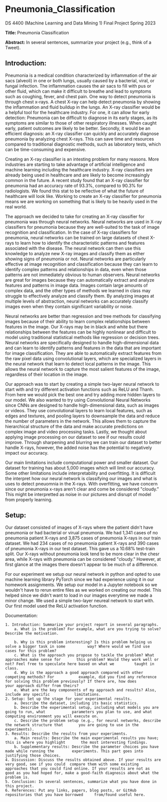 # Pneumonia_Classification
DS 4400 (Machine Learning and Data Mining 1) Final Project Spring 2023

<b> Title: </b> Pneumonia Classification

<b> Abstract: </b> In several sentences, summarize your project (e.g., think of a Tweet).
## Introduction:
<p> Pneumonia is a medical condition characterized by inflammation of the air sacs (alveoli) in one or both lungs, usually caused by a bacterial, viral, or fungal infection. The inflammation causes the air sacs to fill with pus or other fluid, which can make it difficult to breathe and lead to symptoms such as coughing, fever, and chest pain.  One way to detect pneumonia is through chest x-rays. A chest X-ray can help detect pneumonia by showing the inflammation and fluid buildup in the lungs. An X-ray classifier would be a helpful tool for the healthcare industry. For one, it can allow for early detection: Pneumonia can be difficult to diagnose in its early stages, as its symptoms are similar to those of other respiratory illnesses. When caught early, patient outcomes are likely to be better. Secondly, it would be an efficient diagnosis: an X-ray classifier can quickly and accurately diagnose pneumonia by analyzing chest X-rays. This can save time and resources compared to traditional diagnostic methods, such as laboratory tests, which can be time-consuming and expensive.</p>
<p> Creating an X-ray classifier is an intesting problem for many reasons. More industries are starting to take advantage of artificial intelligence and machine learning including the healthcare industry. X-ray classifiers are already being used in healthcare and are likely to become increasingly common in the future. A recent study found that an X-ray classifier for pneumonia had an accuracy rate of 93.3%, compared to 90.3% for radiologists. We found this stat to be reflective of what the future of healthcare will look like. Working to create an X-ray classifier for pneumonia means we are working on something that is likely to be heavily used in the real world.</p>
<p> The approach we decided to take for creating an X-ray classifier for pneumonia was through neural networks. Neural networks are used in X-ray classifiers for pneumonia because they are well-suited to the task of image recognition and classification. In the case of X-ray classifiers for pneumonia, neural networks can be trained on large datasets of chest X-rays to learn how to identify the characteristic patterns and features associated with the disease. The neural network can then use this knowledge to analyze new X-ray images and classify them as either showing signs of pneumonia or not.
Neural networks are particularly effective at image recognition and classification because they can learn to identify complex patterns and relationships in data, even when those patterns are not immediately obvious to human observers. Neural networks are great for images because they can automatically extract and analyze features and patterns in image data. Images contain large amounts of complex data, and the other types of methods we learned in class may struggle to effectively analyze and classify them. By analyzing images at multiple levels of abstraction, neural networks can accurately classify images even when they contain significant variability or noise. </p>
<p> Neural networks are better than regression and tree methods for classifying images because of their ability to learn complex relationships between features in the image. Our X-rays may be in black and white but there relationships between the features can be highly nonlinear and difficult to model using traditional statistical methods like regression or decision trees. Neural networks are specifically designed to handle high-dimensional data and can learn to identify patterns and features in the data that are important for image classification. They are able to automatically extract features from the raw pixel data using convolutional layers, which are specialized layers in the neural network that learn to detect local patterns in the image. This allows the neural network to capture the most salient features of the image, regardless of their location in the image.</p>
<p> Our approach was to start by creating a simple two-layer neural network to start with and try different activation functions such as ReLU and Thanh. From here we would pick the best one and try adding more hidden layers to our model. We also wanted to try using Convolutional Neural Networks  since CNNs are designed to handle high-dimensional data, such as images or videos. They use convolutional layers to learn local features, such as edges and textures, and pooling layers to downsample the data and reduce the number of parameters in the network. This allows them to capture the hierarchical structure of the data and make accurate predictions on complex image and video processing tasks. Lastly, we thought about applying image processing on our dataset to see if our results could improve. Through sharpening and blurring we can train our dataset to better handle X-rays, however, the added noise has the potential to negatively impact our accuracy. </p>
<p> Our main limitations include computational power and smaller dataset. Our dataset for training has about 5,000 images which will limit our accuracy. Some other limitations include interpretability and overfitting. It is difficult the interpret how our neural network is classifying our images and what is uses to detect pneuomnia in the X-rays. With overfitting, we have concern since our pneumonia x-rays aren't clear and come be considered "cloudy." This might be interpretted as noise in our pictures and disrupt of model from properly learning.  </p>

## Setup:
<p> Our dataset consisted of images of X-rays where the patient didn't have pneumonia or had bacterial or virual pneumonia. We had 1,341 cases of no pneumonia patient X-rays and 3,875 cases of pneumonia X-rays in our train dataset. We had 234 cases of no pneumonia patient X-rays and 390 cases of pneumonia X-rays in our test dataset. This gave us a 10.68% test-train split. Our X-rays without pneumonia look tend to be more clear in the chesr area, while X-rays with pneumonia can be considered "cloudy." However, at first glance at the images there doesn't appear to be much of a difference.</p>
<p> For our experiment we setup our neural network in python and opted to use machine learning library PyTorch since we had experience using it in our homework assignments. We setup our model in a Jupyter notebook so we wouldn't have to rerun entire files as we worked on creating our model. This helped since we didn't want to load in our images everytime we made a minor change. We used a simple two-layer neureal network to start with. Our first model used the ReLU activation function.  </p

Documentation:

	1. Introduction: Summarize your project report in several paragraphs.
		a. What is the problem? For example, what are you trying to solve? Describe the motivation.
		
		b. Why is this problem interesting? Is this problem helping us solve a bigger task in some 			way? Where would we find use cases for this problem?
		c. What is the approach you propose to tackle the problem? What approaches make sense for 		this problem? Would they work well or not? Feel free to speculate here based on what we 		taught in class.
		d. Why is the approach a good approach compared with other competing methods? For 			example, did you find any reference for solving this problem previously? If there are, how does 		your approach differ from theirs?
		e. What are the key components of my approach and results? Also, include any specific 			limitations.
	2. Setup: Set up the stage for your experimental results.
		a. Describe the dataset, including its basic statistics.
		b. Describe the experimental setup, including what models you are going to run, what 			parameters you plan to use, and what computing environment you will execute on.
		c. Describe the problem setup (e.g., for neural networks, describe the network structure that 		you are going to use in the experiments).
	3. Results: Describe the results from your experiments.
		a. Main results: Describe the main experimental results you have; this is where you highlight 		the most interesting findings.
		b. Supplementary results: Describe the parameter choices you have made while running the 		experiments. This part goes into justifying those choices.
	4. Discussion: Discuss the results obtained above. If your results are very good, see if you could 	compare them with some existing approaches that you could find online. If your results are not as 	good as you had hoped for, make a good-faith diagnosis about what the problem is.
	5. Conclusion: In several sentences, summarize what you have done in this project.
	6. References: Put any links, papers, blog posts, or GitHub repositories that you have borrowed 	from/found useful here.
